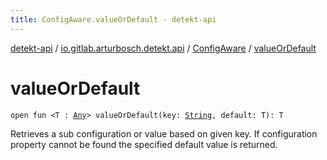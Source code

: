 ```yaml
---
title: ConfigAware.valueOrDefault - detekt-api
---
```


[detekt-api](../../index.html) / [io.gitlab.arturbosch.detekt.api](../index.html) / [ConfigAware](index.html) / [valueOrDefault](./value-or-default.html)

# valueOrDefault

`open fun <T : `[`Any`](https://kotlinlang.org/api/latest/jvm/stdlib/kotlin/-any/index.html)`> valueOrDefault(key: `[`String`](https://kotlinlang.org/api/latest/jvm/stdlib/kotlin/-string/index.html)`, default: T): T`

Retrieves a sub configuration or value based on given key. If configuration property cannot be found
the specified default value is returned.

